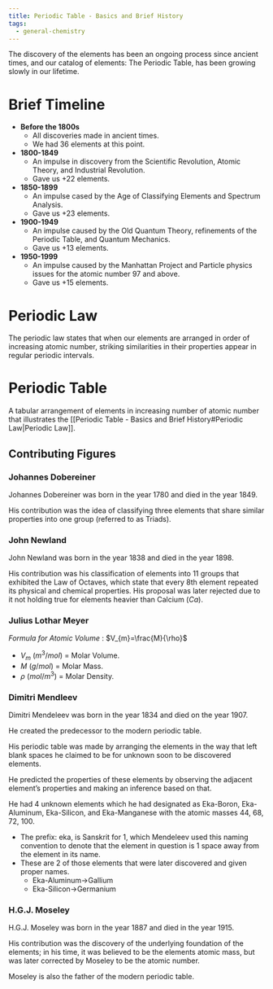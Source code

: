 ```yaml
---
title: Periodic Table - Basics and Brief History
tags:
  - general-chemistry
---
```

The discovery of the elements has been an ongoing process since ancient times, and our catalog of elements: The Periodic Table, has been growing slowly in our lifetime.
# Brief Timeline
- **Before the 1800s**
	- All discoveries made in ancient times.
	- We had 36 elements at this point.
- **1800-1849**
	- An impulse in discovery from the Scientific Revolution, Atomic Theory, and Industrial Revolution.
	- Gave us +22 elements.
- **1850-1899**
	- An impulse cased by the Age of Classifying Elements and Spectrum Analysis.
	- Gave us +23 elements.
- **1900-1949**
	- An impulse caused by the Old Quantum Theory, refinements of the Periodic Table, and Quantum Mechanics.
	- Gave us +13 elements.
- **1950-1999**
	- An impulse caused by the Manhattan Project and Particle physics issues for the atomic number 97 and above.
	- Gave us +15 elements.
# Periodic Law
The periodic law states that when our elements are arranged in order of increasing atomic number, striking similarities in their properties appear in regular periodic intervals.
# Periodic Table
A tabular arrangement of elements in increasing number of atomic number that illustrates the [[Periodic Table - Basics and Brief History#Periodic Law|Periodic Law]].
## Contributing Figures
### Johannes Dobereiner
Johannes Dobereiner was born in the year 1780 and died in the year 1849.

His contribution was the idea of classifying three elements that share similar properties into one group (referred to as Triads).
### John Newland
John Newland was born in the year 1838 and died in the year 1898.

His contribution was his classification of elements into 11 groups that exhibited the Law of Octaves, which state that every 8th element repeated its physical and chemical properties.
His proposal was later rejected due to it not holding true for elements heavier than Calcium ($Ca$).
### Julius Lothar Meyer
*Formula for Atomic Volume* : $V_{m}=\frac{M}{\rho}$
- $V_{m}$ ($m^3/mol$) = Molar Volume.
- $M$ ($g/mol$) = Molar Mass.
- $\rho$ ($mol/m^3$) = Molar Density.
### Dimitri Mendleev
Dimitri Mendeleev was born in the year 1834 and died on the year 1907.

He created the predecessor to the modern periodic table.

His periodic table was made by arranging the elements in the way that left blank spaces he claimed to be for unknown soon to be discovered elements.

He predicted the properties of these elements by observing the adjacent element’s properties and making an inference based on that.

He had 4 unknown elements which he had designated as Eka-Boron, Eka-Aluminum, Eka-Silicon, and Eka-Manganese with the atomic masses 44, 68, 72, 100.
- The prefix: eka, is Sanskrit for 1, which Mendeleev used this naming convention to denote that the element in question is 1 space away from the element in its name.
- These are 2 of those elements that were later discovered and given proper names.
	- Eka-Aluminum$\rightarrow$Gallium
	- Eka-Silicon$\rightarrow$Germanium
### H.G.J. Moseley
H.G.J. Moseley was born in the year 1887 and died in the year 1915.

His contribution was the discovery of the underlying foundation of the elements; in his time, it was believed to be the elements atomic mass, but was later corrected by Moseley to be the atomic number.

Moseley is also the father of the modern periodic table.